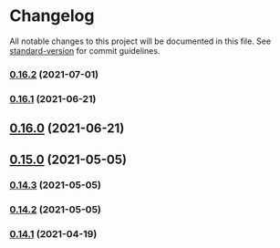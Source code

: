 # Changelog

All notable changes to this project will be documented in this file. See [standard-version](https://github.com/conventional-changelog/standard-version) for commit guidelines.

### [0.16.2](https://github.com/membean/react-uikit/compare/v0.16.1...v0.16.2) (2021-07-01)

### [0.16.1](https://github.com/membean/react-uikit/compare/v0.16.0...v0.16.1) (2021-06-21)

## [0.16.0](https://github.com/membean/react-uikit/compare/v0.15.0...v0.16.0) (2021-06-21)

## [0.15.0](https://github.com/membean/react-uikit/compare/v0.14.3...v0.15.0) (2021-05-05)

### [0.14.3](https://github.com/membean/react-uikit/compare/v0.14.2...v0.14.3) (2021-05-05)

### [0.14.2](https://github.com/membean/react-uikit/compare/v0.14.1...v0.14.2) (2021-05-05)

### [0.14.1](https://github.com/membean/react-uikit/compare/v0.13.0...v0.14.1) (2021-04-19)
